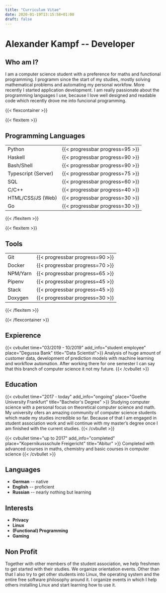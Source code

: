 ```yaml
---
title: "Curriculum Vitae"
date: 2020-01-19T13:15:58+01:00
draft: false
---
```


# Alexander Kampf -- Developer

## Who am I?
I am a computer science student with a preference for maths and functional
programming. I programm since the start of my studies, mostly solving
mathematical problems and automating  my personal workfow. More recently I
started application development. I am really passionate about the programming
languages I use, because I love well designed and readable code which recently
drove me into funcional programming.

{{< flexcontainer >}}

{{< flexitem >}}
<h2>Programming Languages</h2>
<table>
    <tr><td>Python</td> <td>{{< progressbar progress=95 >}}</td></tr>
    <tr><td>Haskell</td> <td>{{< progressbar progress=90 >}}</td></tr>
    <tr><td>Bash/Shell</td> <td>{{< progressbar progress=90 >}}</td></tr>
    <tr><td>Typescript (Server)</td> <td>{{< progressbar progress=75 >}}</td></tr>
    <tr><td>SQL</td> <td>{{< progressbar progress=60 >}}</td></tr>
    <tr><td>C/C++</td> <td>{{< progressbar progress=40 >}}</td></tr>
    <tr><td>HTML/CSS/JS (Web)</td> <td>{{< progressbar progress=30 >}}</td></tr>
    <tr><td>Go</td> <td>{{< progressbar progress=30 >}}</td></tr>
</table>
{{< /flexitem >}}

{{< flexitem >}}
<h2>Tools</h2>
<table>
    <tr><td>Git</td> <td>{{< progressbar progress=90 >}}</td></tr>
    <tr><td>Docker</td> <td>{{< progressbar progress=70 >}}</td></tr>
    <tr><td>NPM/Yarn</td> <td>{{< progressbar progress=65 >}}</td></tr>
    <tr><td>Pipenv</td> <td>{{< progressbar progress=45 >}}</td></tr>
    <tr><td>Stack</td> <td>{{< progressbar progress=45 >}}</td></tr>
    <tr><td>Doxygen</td> <td>{{< progressbar progress=30 >}}</td></tr>
</table>
{{< /flexitem >}}

{{< /flexcontainer >}}
## Expierence

{{< cvbullet time="03/2019 - 10/2019" add_info="student employee" place="Degussa Bank" title="Data Scientist">}} 
    Analysis of huge amount of customer data, development of prediction models
    with machine learning and workflow automation. After working there for one
    semester I can say that this branch of computer science it not my future.
{{< /cvbullet >}}

## Education

{{< cvbullet time="2017 - today" add_info="ongoing" place="Goethe University Frankfurt" title="Bachelor's Degree" >}}
Studying computer science with a personal focus on theoretical computer science and math. My
university ofers an amazing community of computer science students which made my studies
incredible so far. Because of that I am engaged in student association work and will continue with
my master’s degree once I am finished with the current studies.
{{< /cvbullet >}}

{{< cvbullet time="up to 2017" add_info="completed" place="Kopernikussschule Freigericht" title="Abitur" >}}
Completed with advanced courses in maths, chemistry and basic courses in computer science
{{< /cvbullet >}}

## Languages

- **German** -- native
- **English** -- proficient
- **Russian** -- nearly nothing but learning

## Interests

- **Privacy**
- **Linux**
- **(Functional) Programming**
- **Gaming**

## Non Profit

Together with other members of the student association, we help freshmen to get
started with their studies. We organize orientation events. Other than that I
also try to get other students into Linux, the operating system and the entire
free software philosophy around it. I organize events in which I help others
installing Linux and start learning how to use it.
